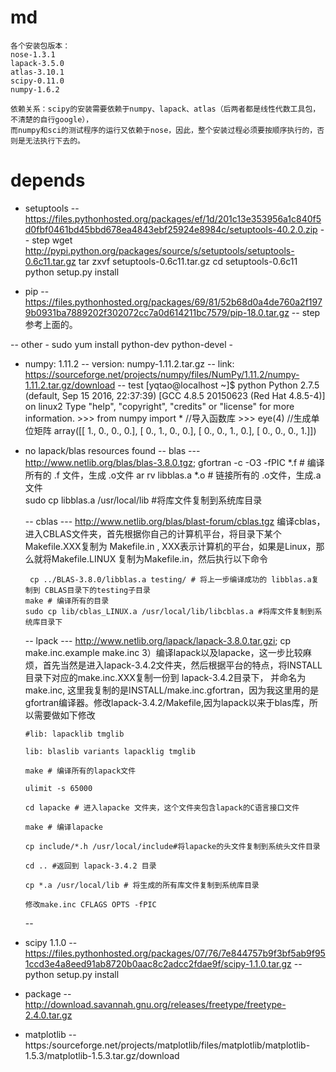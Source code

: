 # md
	各个安装包版本：
	nose-1.3.1
	lapack-3.5.0
	atlas-3.10.1
	scipy-0.11.0
	numpy-1.6.2

	依赖关系：scipy的安装需要依赖于numpy、lapack、atlas（后两者都是线性代数工具包，不清楚的自行google），
	而numpy和sci的测试程序的运行又依赖于nose，因此，整个安装过程必须要按顺序执行的，否则是无法执行下去的。

# depends
  - setuptools
	-- https://files.pythonhosted.org/packages/ef/1d/201c13e353956a1c840f5d0fbf0461bd45bbd678ea4843ebf25924e8984c/setuptools-40.2.0.zip
	-- step
		wget http://pypi.python.org/packages/source/s/setuptools/setuptools-0.6c11.tar.gz
		tar zxvf setuptools-0.6c11.tar.gz
		cd setuptools-0.6c11
		python setup.py install

  - pip
	-- https://files.pythonhosted.org/packages/69/81/52b68d0a4de760a2f1979b0931ba7889202f302072cc7a0d614211bc7579/pip-18.0.tar.gz
	-- step
		参考上面的。

  -- other
	- sudo yum install python-dev python-devel
	- 

  - numpy: 1.11.2 
	-- version: numpy-1.11.2.tar.gz
	-- link: https://sourceforge.net/projects/numpy/files/NumPy/1.11.2/numpy-1.11.2.tar.gz/download
	-- test
		[yqtao@localhost ~]$ python
		Python 2.7.5 (default, Sep 15 2016, 22:37:39) 
		[GCC 4.8.5 20150623 (Red Hat 4.8.5-4)] on linux2
		Type "help", "copyright", "credits" or "license" for more information.
		>>> from numpy import *            //导入函数库
		>>> eye(4)                         //生成单位矩阵
		array([[ 1.,  0.,  0.,  0.],
			[ 0.,  1.,  0.,  0.],
			[ 0.,  0.,  1.,  0.],
			[ 0.,  0.,  0.,  1.]])

  - no lapack/blas resources found
    -- blas
		--- http://www.netlib.org/blas/blas-3.8.0.tgz; 
		gfortran -c -O3 -fPIC *.f  # 编译所有的 .f 文件，生成 .o文件 
		ar rv libblas.a *.o  # 链接所有的 .o文件，生成.a 文件  
		sudo cp libblas.a /usr/local/lib  #将库文件复制到系统库目录  

	-- cblas 
		--- http://www.netlib.org/blas/blast-forum/cblas.tgz
		编译cblas， 进入CBLAS文件夹，首先根据你自己的计算机平台，将目录下某个 Makefile.XXX复制为 Makefile.in , XXX表示计算机的平台，如果是Linux，那么就将Makefile.LINUX 复制为Makefile.in，然后执行以下命令

		 cp ../BLAS-3.8.0/libblas.a testing/ # 将上一步编译成功的 libblas.a复制到 CBLAS目录下的testing子目录  
		make # 编译所有的目录  
		sudo cp lib/cblas_LINUX.a /usr/local/lib/libcblas.a #将库文件复制到系统库目录下  


	-- lpack 
		--- http://www.netlib.org/lapack/lapack-3.8.0.tar.gzi; cp make.inc.example make.inc
		3）编译lapack以及lapacke，这一步比较麻烦，首先当然是进入lapack-3.4.2文件夹，然后根据平台的特点，将INSTALL目录下对应的make.inc.XXX复制一份到 lapack-3.4.2目录下，
		并命名为make.inc, 这里我复制的是INSTALL/make.inc.gfortran，因为我这里用的是gfortran编译器。修改lapack-3.4.2/Makefile,因为lapack以来于blas库，所以需要做如下修改

		#lib: lapacklib tmglib

		lib: blaslib variants lapacklig tmglib

		make # 编译所有的lapack文件 

		ulimit -s 65000

		cd lapacke # 进入lapacke 文件夹，这个文件夹包含lapack的C语言接口文件 

		make # 编译lapacke  

		cp include/*.h /usr/local/include#将lapacke的头文件复制到系统头文件目录  

		cd .. #返回到 lapack-3.4.2 目录 

		cp *.a /usr/local/lib # 将生成的所有库文件复制到系统库目录 

		修改make.inc CFLAGS OPTS -fPIC

	-- 


  - scipy 1.1.0
	-- https://files.pythonhosted.org/packages/07/76/7e844757b9f3bf5ab9f951ccd3e4a8eed91ab8720b0aac8c2adcc2fdae9f/scipy-1.1.0.tar.gz
	-- python setup.py install 


  - package
	-- http://download.savannah.gnu.org/releases/freetype/freetype-2.4.0.tar.gz
	

  - matplotlib
	-- https:/sourceforge.net/projects/matplotlib/files/matplotlib/matplotlib-1.5.3/matplotlib-1.5.3.tar.gz/download


